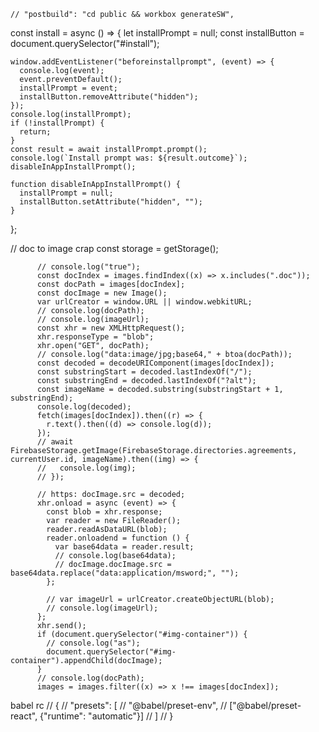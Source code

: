     // "postbuild": "cd public && workbox generateSW",

const install = async () => {
let installPrompt = null;
const installButton = document.querySelector("#install");

    window.addEventListener("beforeinstallprompt", (event) => {
      console.log(event);
      event.preventDefault();
      installPrompt = event;
      installButton.removeAttribute("hidden");
    });
    console.log(installPrompt);
    if (!installPrompt) {
      return;
    }
    const result = await installPrompt.prompt();
    console.log(`Install prompt was: ${result.outcome}`);
    disableInAppInstallPrompt();

    function disableInAppInstallPrompt() {
      installPrompt = null;
      installButton.setAttribute("hidden", "");
    }

};

// doc to image crap
const storage = getStorage();

          // console.log("true");
          const docIndex = images.findIndex((x) => x.includes(".doc"));
          const docPath = images[docIndex];
          const docImage = new Image();
          var urlCreator = window.URL || window.webkitURL;
          // console.log(docPath);
          // console.log(imageUrl);
          const xhr = new XMLHttpRequest();
          xhr.responseType = "blob";
          xhr.open("GET", docPath);
          // console.log("data:image/jpg;base64," + btoa(docPath));
          const decoded = decodeURIComponent(images[docIndex]);
          const substringStart = decoded.lastIndexOf("/");
          const substringEnd = decoded.lastIndexOf("?alt");
          const imageName = decoded.substring(substringStart + 1, substringEnd);
          console.log(decoded);
          fetch(images[docIndex]).then((r) => {
            r.text().then((d) => console.log(d));
          });
          // await FirebaseStorage.getImage(FirebaseStorage.directories.agreements, currentUser.id, imageName).then((img) => {
          //   console.log(img);
          // });

          // https: docImage.src = decoded;
          xhr.onload = async (event) => {
            const blob = xhr.response;
            var reader = new FileReader();
            reader.readAsDataURL(blob);
            reader.onloadend = function () {
              var base64data = reader.result;
              // console.log(base64data);
              // docImage.docImage.src = base64data.replace("data:application/msword;", "");
            };

            // var imageUrl = urlCreator.createObjectURL(blob);
            // console.log(imageUrl);
          };
          xhr.send();
          if (document.querySelector("#img-container")) {
            // console.log("as");
            document.querySelector("#img-container").appendChild(docImage);
          }
          // console.log(docPath);
          images = images.filter((x) => x !== images[docIndex]);

babel rc
// {
// "presets": [
// "@babel/preset-env",
// ["@babel/preset-react", {"runtime": "automatic"}]
// ]
// }
